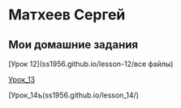 # Матхеев Сергей
## Мои домашние задания

[Урок 12](ss1956.github.io/lesson-12/все файлы)

[Урок_13](ss1956.github.io/lesson_13/)

[Урок_14ъ(ss1956.github.io/lesson_14/)


